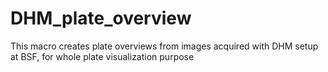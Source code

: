 # DHM_plate_overview
This macro creates plate overviews from images acquired with DHM setup at BSF, for whole plate visualization purpose
